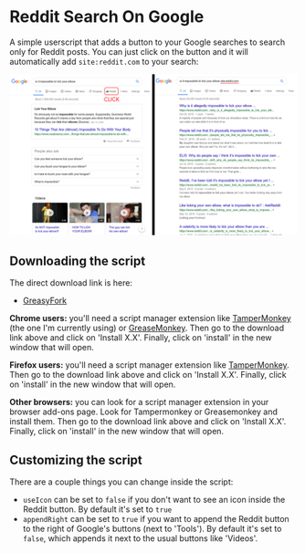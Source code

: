 # Reddit Search On Google
A simple userscript that adds a button to your Google searches to search only for Reddit posts. You can just click on the button and it will automatically add `site:reddit.com` to your search:

![Img](screenshot.png)

## Downloading the script
The direct download link is here:

* [GreasyFork](https://greasyfork.org/en/scripts/381497-reddit-search-on-google)

**Chrome users:** you'll need a script manager extension like [TamperMonkey](https://addons.mozilla.org/en-US/firefox/addon/tampermonkey/) (the one I'm currently using) or [GreaseMonkey](https://addons.mozilla.org/en-US/firefox/addon/greasemonkey/). Then go to the download link above and click on 'Install X.X'. Finally, click on 'install' in the new window that will open.

**Firefox users:** you'll need a script manager extension like [TamperMonkey](https://chrome.google.com/webstore/detail/tampermonkey/dhdgffkkebhmkfjojejmpbldmpobfkfo?hl=en). Then go to the download link above and click on 'Install X.X'. Finally, click on 'install' in the new window that will open.

**Other browsers:** you can look for a script manager extension in your browser add-ons page. Look for Tampermonkey or Greasemonkey and install them. Then go to the download link above and click on 'Install X.X'. Finally, click on 'install' in the new window that will open.

## Customizing the script
There are a couple things you can change inside the script:

* `useIcon` can be set to `false` if you don't want to see an icon inside the Reddit button. By default it's set to `true`
* `appendRight` can be set to `true` if you want to append the Reddit button to the right of Google's buttons (next to 'Tools'). By default it's set to `false`, which appends it next to the usual buttons like 'Videos'.
